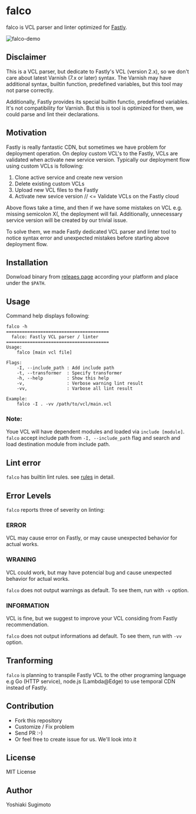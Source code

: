 # falco

falco is VCL parser and linter optimized for [Fastly](https://www.fastly.com).

![falco-demo](https://user-images.githubusercontent.com/1000401/124563760-4aab0e00-de7b-11eb-911b-a68aaa909802.gif)

## Disclaimer

This is a VCL parser, but dedicate to Fastly's VCL (version 2.x), so we don't care about latest Varnish (7.x or later) syntax.
The Varnish may have additional syntax, builtin function, predefined variables, but this tool may not parse correctly.

Additionally, Fastly provides its special builtin functio, predefined variables. It's not compatibility for Varnish.
But this is tool is optimized for them, we could parse and lint their declarations.

## Motivation

Fastly is really fantastic CDN, but sometimes we have problem for deployment operation.
On deploy custom VCL's to the Fastly, VCLs are validated when activate new service version.
Typically our deployment flow using custom VCLs is following:

1. Clone active service and create new version
2. Delete existing custom VCLs
3. Upload new VCL files to the Fastly
4. Activate new sevice version // <= Validate VCLs on the Fastly cloud

Above flows take a time, and then if we have some mistakes on VCL e.g. missing semicolon X(, the deployment will fail.
Additionally, unnecessary service version will be created by our trivial issue.

To solve them, we made Fastly dedicated VCL parser and linter tool to notice syntax error and unexpected mistakes before starting above deployment flow.

## Installation

Donwload binary from [releaes page](https://github.com/ysugimoto/falco/releases) according your platform and place under the `$PATH`.

## Usage

Command help displays following:

```shell
falco -h
=======================================
  falco: Fastly VCL parser / linter
=======================================
Usage:
    falco [main vcl file]

Flags:
    -I, --include_path : Add include path
    -t, --transformer  : Specify transformer
    -h, --help         : Show this help
    -v,                : Verbose warning lint result
    -vv,               : Varbose all lint result

Example:
    falco -I . -vv /path/to/vcl/main.vcl
```

### Note:
Youe VCL will have dependent modules and loaded via `include [module]`. `falco` accept include path from `-I, --include_path` flag and search and load destination module from include path.

## Lint error

`falco` has builtin lint rules. see [rules](https://github.com/ysugimoto/falco/blob/main/docs/rules.md) in detail.

## Error Levels

`falco` reports three of severity on linting:

### ERROR

VCL may cause error on Fastly, or may cause unexpected behavior for actual works.

### WRANING

VCL could work, but may have potencial bug and cause unexpected behavior for actual works.

`falco` does not output warnings as default. To see them, run with `-v` option.

### INFORMATION

VCL is fine, but we suggest to improve your VCL considing from Fastly recommendation.

`falco` does not output informations ad default. To see them, run with `-vv` option.

## Tranforming

`falco` is planning to transpile Fastly VCL to the other programing language e.g Go (HTTP service), node.js (Lambda@Edge) to use temporal CDN instead of Fastly.

## Contribution

- Fork this repository
- Customize / Fix problem
- Send PR :-)
- Or feel free to create issue for us. We'll look into it

## License

MIT License

## Author

Yoshiaki Sugimoto

